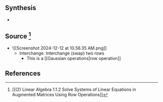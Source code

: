 ## Synthesis
- 
## Source [^1]
- ![[Screenshot 2024-12-12 at 10.56.35 AM.png]]
	- Interchange: Interchange (swap) two rows
		- This is a [[Gaussian operations|row operation]]
## References

[^1]: [[(2) Linear Algebra 1.1.2 Solve Systems of Linear Equations in Augmented Matrices Using Row Operations]]